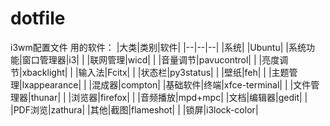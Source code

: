 # dotfile
i3wm配置文件
用的软件：
|大类|类别|软件|
|--|--|--|
|系统| |Ubuntu|
|系统功能|窗口管理器|i3|
|  |联网管理|wicd|
|  |音量调节|pavucontrol|
|  |亮度调节|xbacklight|
|  |输入法|Fcitx|
|  |状态栏|py3status|
|  |壁纸|feh|
|  |主题管理|lxappearance|
|  |混成器|compton|
|基础软件|终端|xfce-terminal|
|  |文件管理器|thunar|
|  |浏览器|firefox|
|  |音频播放|mpd+mpc|
|文档|编辑器|gedit|
|  |PDF浏览|zathura|
|其他|截图|flameshot|
|  |锁屏|i3lock-color|
